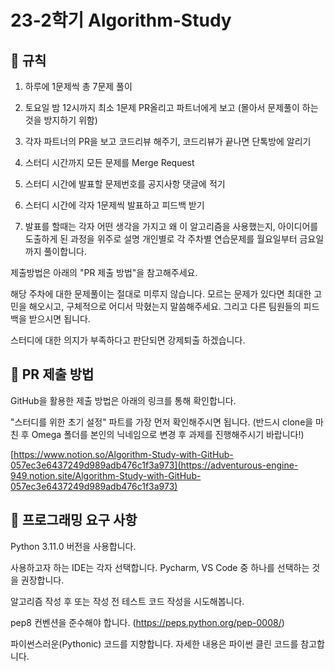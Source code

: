 # 23-2학기 Algorithm-Study


## 🧾 규칙

1. 하루에 1문제씩 총 7문제 풀이

2. 토요일 밤 12시까지 최소 1문제 PR올리고 파트너에게 보고 (몰아서 문제풀이 하는 것을 방지하기 위함)

3. 각자 파트너의 PR을 보고 코드리뷰 해주기, 코드리뷰가 끝나면 단톡방에 알리기

4. 스터디 시간까지 모든 문제를 Merge Request

5. 스터디 시간에 발표할 문제번호를 공지사항 댓글에 적기

6. 스터디 시간에 각자 1문제씩 발표하고 피드백 받기

7. 발표를 할때는 각자 어떤 생각을 가지고 왜 이 알고리즘을 사용했는지, 아이디어를 도출하게 된 과정을 위주로 설명
개인별로 각 주차별 연습문제를 월요일부터 금요일까지 풀이합니다.


제출방법은 아래의 "PR 제출 방법"을 참고해주세요.

해당 주차에 대한 문제풀이는 절대로 미루지 않습니다. 모르는 문제가 있다면 최대한 고민을 해오시고, 구체적으로 어디서 막혔는지 말씀해주세요. 그리고 다른 팀원들의 피드백을 받으시면 됩니다.

스터디에 대한 의지가 부족하다고 판단되면 강제퇴출 하겠습니다.




## 📨 PR 제출 방법

GitHub을 활용한 제출 방법은 아래의 링크를 통해 확인합니다.


"스터디를 위한 초기 설정" 파트를 가장 먼저 확인해주시면 됩니다. (반드시 clone을 마친 후 Omega 폴더를 본인의 닉네임으로 변경 후 과제를 진행해주시기 바랍니다!)


[https://www.notion.so/Algorithm-Study-with-GitHub-057ec3e6437249d989adb476c1f3a973](https://adventurous-engine-949.notion.site/Algorithm-Study-with-GitHub-057ec3e6437249d989adb476c1f3a973)


## 🎯 프로그래밍 요구 사항
Python 3.11.0 버전을 사용합니다.


사용하고자 하는 IDE는 각자 선택합니다. Pycharm, VS Code 중 하나를 선택하는 것을 권장합니다.


알고리즘 작성 후 또는 작성 전 테스트 코드 작성을 시도해봅니다.


pep8 컨벤션을 준수해야 합니다. (https://peps.python.org/pep-0008/)


파이썬스러운(Pythonic) 코드를 지향합니다. 자세한 내용은 파이썬 클린 코드를 참고합니다.
